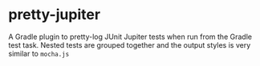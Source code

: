 # pretty-jupiter
A Gradle plugin to pretty-log JUnit Jupiter tests when run from the Gradle test task. Nested tests are grouped together and the output styles is very similar to `mocha.js`
